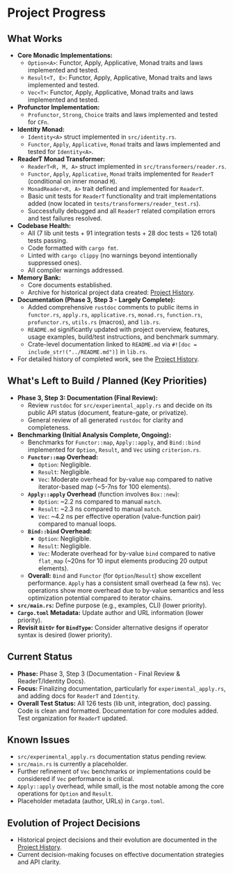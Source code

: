 # Project Progress

## What Works
- **Core Monadic Implementations:**
    - `Option<A>`: Functor, Apply, Applicative, Monad traits and laws implemented and tested.
    - `Result<T, E>`: Functor, Apply, Applicative, Monad traits and laws implemented and tested.
    - `Vec<T>`: Functor, Apply, Applicative, Monad traits and laws implemented and tested.
- **Profunctor Implementation:**
    - `Profunctor`, `Strong`, `Choice` traits and laws implemented and tested for `CFn`.
- **Identity Monad:**
    - `Identity<A>` struct implemented in `src/identity.rs`.
    - `Functor`, `Apply`, `Applicative`, `Monad` traits and laws implemented and tested for `Identity<A>`.
- **ReaderT Monad Transformer:**
    - `ReaderT<R, M, A>` struct implemented in `src/transformers/reader.rs`.
    - `Functor`, `Apply`, `Applicative`, `Monad` traits implemented for `ReaderT` (conditional on inner monad `M`).
    - `MonadReader<R, A>` trait defined and implemented for `ReaderT`.
    - Basic unit tests for `ReaderT` functionality and trait implementations added (now located in `tests/transformers/reader_test.rs`).
    - Successfully debugged and all `ReaderT` related compilation errors and test failures resolved.
- **Codebase Health:**
    - All (7 lib unit tests + 91 integration tests + 28 doc tests = 126 total) tests passing.
    - Code formatted with `cargo fmt`.
    - Linted with `cargo clippy` (no warnings beyond intentionally suppressed ones).
    - All compiler warnings addressed.
- **Memory Bank:**
    - Core documents established.
    - Archive for historical project data created: [Project History](./archive/project_history_pre_aug_2025.md).
- **Documentation (Phase 3, Step 3 - Largely Complete):**
    - Added comprehensive `rustdoc` comments to public items in `functor.rs`, `apply.rs`, `applicative.rs`, `monad.rs`, `function.rs`, `profunctor.rs`, `utils.rs` (macros), and `lib.rs`.
    - `README.md` significantly updated with project overview, features, usage examples, build/test instructions, and benchmark summary.
    - Crate-level documentation linked to `README.md` via `#![doc = include_str!("../README.md")]` in `lib.rs`.
- For detailed history of completed work, see the [Project History](./archive/project_history_pre_aug_2025.md).

## What's Left to Build / Planned (Key Priorities)
- **Phase 3, Step 3: Documentation (Final Review):**
    - Review `rustdoc` for `src/experimental_apply.rs` and decide on its public API status (document, feature-gate, or privatize).
    - General review of all generated `rustdoc` for clarity and completeness.
- **Benchmarking (Initial Analysis Complete, Ongoing):**
    - Benchmarks for `Functor::map`, `Apply::apply`, and `Bind::bind` implemented for `Option`, `Result`, and `Vec` using `criterion.rs`.
    - **`Functor::map` Overhead:**
        - `Option`: Negligible.
        - `Result`: Negligible.
        - `Vec`: Moderate overhead for by-value `map` compared to native iterator-based map (~5-7ns for 100 elements).
    - **`Apply::apply` Overhead** (function involves `Box::new`):
        - `Option`: ~2.2 ns compared to manual `match`.
        - `Result`: ~2.3 ns compared to manual `match`.
        - `Vec`: ~4.2 ns per effective operation (value-function pair) compared to manual loops.
    - **`Bind::bind` Overhead:**
        - `Option`: Negligible.
        - `Result`: Negligible.
        - `Vec`: Moderate overhead for by-value `bind` compared to native `flat_map` (~20ns for 10 input elements producing 20 output elements).
    - **Overall:** `Bind` and `Functor` (for `Option`/`Result`) show excellent performance. `Apply` has a consistent small overhead (a few ns). `Vec` operations show more overhead due to by-value semantics and less optimization potential compared to iterator chains.
- **`src/main.rs`:** Define purpose (e.g., examples, CLI) (lower priority).
- **`Cargo.toml` Metadata:** Update author and URL information (lower priority).
- **Revisit `BitOr` for `BindType`:** Consider alternative designs if operator syntax is desired (lower priority).


## Current Status
- **Phase:** Phase 3, Step 3 (Documentation - Final Review & ReaderT/Identity Docs).
- **Focus:** Finalizing documentation, particularly for `experimental_apply.rs`, and adding docs for `ReaderT` and `Identity`.
- **Overall Test Status:** All 126 tests (lib unit, integration, doc) passing. Code is clean and formatted. Documentation for core modules added. Test organization for `ReaderT` updated.

## Known Issues
- `src/experimental_apply.rs` documentation status pending review.
- `src/main.rs` is currently a placeholder.
- Further refinement of `Vec` benchmarks or implementations could be considered if `Vec` performance is critical.
- `Apply::apply` overhead, while small, is the most notable among the core operations for `Option` and `Result`.
- Placeholder metadata (author, URLs) in `Cargo.toml`.

## Evolution of Project Decisions
- Historical project decisions and their evolution are documented in the [Project History](./archive/project_history_pre_aug_2025.md).
- Current decision-making focuses on effective documentation strategies and API clarity.
